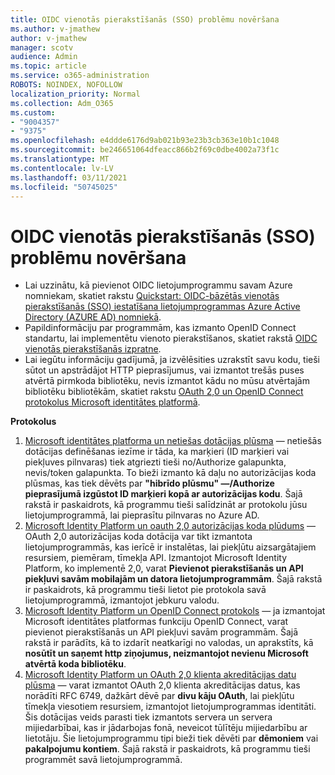 ```yaml
---
title: OIDC vienotās pierakstīšanās (SSO) problēmu novēršana
ms.author: v-jmathew
author: v-jmathew
manager: scotv
audience: Admin
ms.topic: article
ms.service: o365-administration
ROBOTS: NOINDEX, NOFOLLOW
localization_priority: Normal
ms.collection: Adm_O365
ms.custom:
- "9004357"
- "9375"
ms.openlocfilehash: e4ddde6176d9ab021b93e23b3cb363e10b1c1048
ms.sourcegitcommit: be246651064dfeacc866b2f69c0dbe4002a73f1c
ms.translationtype: MT
ms.contentlocale: lv-LV
ms.lasthandoff: 03/11/2021
ms.locfileid: "50745025"
---
```

# <a name="troubleshoot-oidc-based-seamless-single-sign-on-sso-issues"></a>OIDC vienotās pierakstīšanās (SSO) problēmu novēršana

- Lai uzzinātu, kā pievienot OIDC lietojumprogrammu savam Azure nomniekam, skatiet rakstu [Quickstart: OIDC-bāzētās vienotās pierakstīšanās (SSO) iestatīšana lietojumprogrammas Azure Active Directory (AZURE AD) nomniekā](https://docs.microsoft.com/azure/active-directory/manage-apps/add-application-portal-setup-oidc-sso).
- Papildinformāciju par programmām, kas izmanto OpenID Connect standartu, lai implementētu vienoto pierakstīšanos, skatiet rakstā [OIDC vienotās pierakstīšanās izpratne](https://docs.microsoft.com/azure/active-directory/manage-apps/configure-oidc-single-sign-on).
- Lai iegūtu informāciju gadījumā, ja izvēlēsities uzrakstīt savu kodu, tieši sūtot un apstrādājot HTTP pieprasījumus, vai izmantot trešās puses atvērtā pirmkoda bibliotēku, nevis izmantot kādu no mūsu atvērtajām bibliotēku bibliotēkām, skatiet rakstu [OAuth 2,0 un OpenID Connect protokolus Microsoft identitātes platformā](https://docs.microsoft.com/azure/active-directory/develop/active-directory-v2-protocols).

**Protokolus**

1. [Microsoft identitātes platforma un netiešas dotācijas plūsma](https://docs.microsoft.com/azure/active-directory/develop/v2-oauth2-implicit-grant-flow) — netiešās dotācijas definēšanas iezīme ir tāda, ka marķieri (ID marķieri vai piekļuves pilnvaras) tiek atgriezti tieši no/Authorize galapunkta, nevis/token galapunkta. To bieži izmanto kā daļu no autorizācijas koda plūsmas, kas tiek dēvēts par **"hibrīdo plūsmu" —/Authorize pieprasījumā izgūstot ID marķieri kopā ar autorizācijas kodu**. Šajā rakstā ir paskaidrots, kā programmu tieši salīdzināt ar protokolu jūsu lietojumprogrammā, lai pieprasītu pilnvaras no Azure AD.
2. [Microsoft Identity Platform un oauth 2,0 autorizācijas koda plūdums](https://docs.microsoft.com/azure/active-directory/develop/v2-oauth2-auth-code-flow) — OAuth 2,0 autorizācijas koda dotācija var tikt izmantota lietojumprogrammās, kas ierīcē ir instalētas, lai piekļūtu aizsargātajiem resursiem, piemēram, tīmekļa API. Izmantojot Microsoft Identity Platform, ko implementē 2,0, varat **Pievienot pierakstīšanās un API piekļuvi savām mobilajām un datora lietojumprogrammām**. Šajā rakstā ir paskaidrots, kā programmu tieši lietot pie protokola savā lietojumprogrammā, izmantojot jebkuru valodu.
3. [Microsoft Identity Platform un OpenID Connect protokols](https://docs.microsoft.com/azure/active-directory/develop/v2-protocols-oidc) — ja izmantojat Microsoft identitātes platformas funkciju OpenID Connect, varat pievienot pierakstīšanās un API piekļuvi savām programmām. Šajā rakstā ir parādīts, kā to izdarīt neatkarīgi no valodas, un aprakstīts, kā **nosūtīt un saņemt http ziņojumus, neizmantojot nevienu Microsoft atvērtā koda bibliotēku**.
4. [Microsoft Identity Platform un OAuth 2,0 klienta akreditācijas datu plūsma](https://docs.microsoft.com/azure/active-directory/develop/v2-oauth2-client-creds-grant-flow) — varat izmantot OAuth 2,0 klienta akreditācijas datus, kas norādīti RFC 6749, dažkārt dēvē par **divu kāju OAuth**, lai piekļūtu tīmekļa viesotiem resursiem, izmantojot lietojumprogrammas identitāti. Šis dotācijas veids parasti tiek izmantots servera un servera mijiedarbībai, kas ir jādarbojas fonā, neveicot tūlītēju mijiedarbību ar lietotāju. Šie lietojumprogrammu tipi bieži tiek dēvēti par **dēmoniem** vai **pakalpojumu kontiem**. Šajā rakstā ir paskaidrots, kā programmu tieši programmēt savā lietojumprogrammā.
